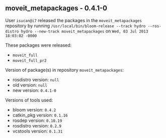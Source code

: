 ## moveit_metapackages - 0.4.1-0

User `isucan@i7` released the packages in the `moveit_metapackages` repository by running `/usr/local/bin/bloom-release --track hydro --ros-distro hydro --new-track moveit_metapackages` on `Wed, 03 Jul 2013 18:03:02 -0000`

These packages were released:
- `moveit_full`
- `moveit_full_pr2`

Version of package(s) in repository `moveit_metapackages`:
- rosdistro version: `null`
- old version: `null`
- new version: `0.4.1-0`

Versions of tools used:
- bloom version: `0.4.2`
- catkin_pkg version: `0.1.16`
- rosdep version: `0.10.19`
- rosdistro version: `0.2.9`
- vcstools version: `0.1.31`


